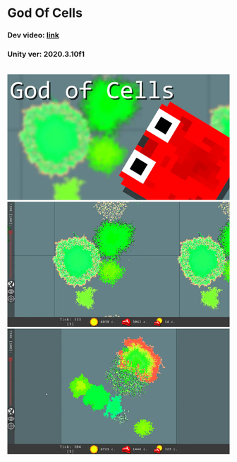 # God Of Cells
<h3>Dev video: <a href="https://youtu.be/931HrGpSE5s">link</a><h3>
<p>Unity ver: 2020.3.10f1</p>

<br>
<img src="Screenshots/s1.png">

<br>
<img src="Screenshots/s2.webp">

<br>
<img src="Screenshots/s3.webp">

